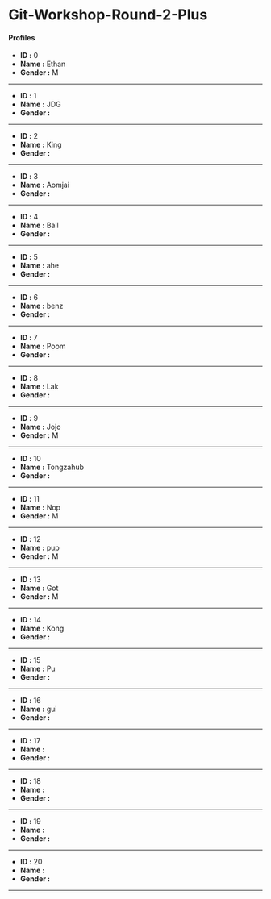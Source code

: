 # Git-Workshop-Round-2-Plus

#### Profiles

- **ID :** 0
- **Name :** Ethan
- **Gender :** M

---

- **ID :** 1
- **Name :** JDG
- **Gender :** <M or F>

---

- **ID :** 2
- **Name :** King
- **Gender :** <M or F>

---

- **ID :** 3
- **Name :** Aomjai
- **Gender :** <M or F>

---

- **ID :** 4
- **Name :** Ball
- **Gender :** <M or F>

---

- **ID :** 5
- **Name :** ahe
- **Gender :** <M or F>

---

- **ID :** 6
- **Name :** benz
- **Gender :** <M or F>

---

- **ID :** 7
- **Name :** Poom
- **Gender :** <M or F>

---

- **ID :** 8
- **Name :** Lak
- **Gender :** <M or F>

---

- **ID :** 9
- **Name :** Jojo
- **Gender :** M

---

- **ID :** 10
- **Name :** Tongzahub
- **Gender :** <M or F>

---

- **ID :** 11
- **Name :** Nop
- **Gender :** M

---

- **ID :** 12
- **Name :** pup
- **Gender :** M

---

- **ID :** 13
- **Name :** Got
- **Gender :** M

---

- **ID :** 14
- **Name :** Kong
- **Gender :** <M or F>

---

- **ID :** 15
- **Name :** Pu
- **Gender :** <M or F>

---

- **ID :** 16
- **Name :** gui
- **Gender :** <M or F>

---

- **ID :** 17
- **Name :** <name>
- **Gender :** <M or F>

---

- **ID :** 18
- **Name :** <name>
- **Gender :** <M or F>

---

- **ID :** 19
- **Name :** <name>
- **Gender :** <M or F>

---

- **ID :** 20
- **Name :** <name>
- **Gender :** <M or F>

---
